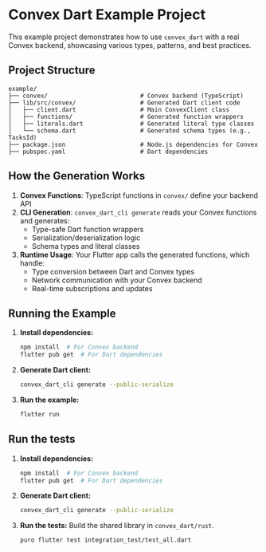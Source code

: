 # Convex Dart Example Project

This example project demonstrates how to use `convex_dart` with a real Convex backend, showcasing various types, patterns, and best practices.

## Project Structure

```
example/
├── convex/                          # Convex backend (TypeScript)
├── lib/src/convex/                  # Generated Dart client code
│   ├── client.dart                  # Main ConvexClient class
│   ├── functions/                   # Generated function wrappers
│   ├── literals.dart                # Generated literal type classes
│   └── schema.dart                  # Generated schema types (e.g., TasksId)
├── package.json                     # Node.js dependencies for Convex
├── pubspec.yaml                     # Dart dependencies
```


## How the Generation Works

1. **Convex Functions**: TypeScript functions in `convex/` define your backend API
2. **CLI Generation**: `convex_dart_cli generate` reads your Convex functions and generates:
   - Type-safe Dart function wrappers
   - Serialization/deserialization logic
   - Schema types and literal classes
3. **Runtime Usage**: Your Flutter app calls the generated functions, which handle:
   - Type conversion between Dart and Convex types
   - Network communication with your Convex backend
   - Real-time subscriptions and updates

## Running the Example

1. **Install dependencies:**
   ```bash
   npm install  # For Convex backend
   flutter pub get  # For Dart dependencies
   ```

2. **Generate Dart client:**
   ```bash
   convex_dart_cli generate --public-serialize
   ```

3. **Run the example:**
   ```bash
   flutter run
   ```

## Run the tests

1. **Install dependencies:**
   ```bash
   npm install  # For Convex backend
   flutter pub get  # For Dart dependencies
   ```

2. **Generate Dart client:**
   ```bash
   convex_dart_cli generate --public-serialize
   ```

3. **Run the tests:**
    Build the shared library in `convex_dart/rust`.
   ```bash
   puro flutter test integration_test/test_all.dart 
   ```
